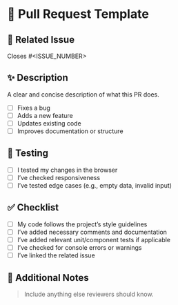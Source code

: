 # 🚀 Pull Request Template

## 📌 Related Issue
Closes #<ISSUE_NUMBER>

## ✨ Description
A clear and concise description of what this PR does.

- [ ] Fixes a bug
- [ ] Adds a new feature
- [ ] Updates existing code
- [ ] Improves documentation or structure

## 🧪 Testing
- [ ] I tested my changes in the browser
- [ ] I’ve checked responsiveness
- [ ] I’ve tested edge cases (e.g., empty data, invalid input)

## ✅ Checklist
- [ ] My code follows the project’s style guidelines
- [ ] I’ve added necessary comments and documentation
- [ ] I’ve added relevant unit/component tests if applicable
- [ ] I’ve checked for console errors or warnings
- [ ] I’ve linked the related issue

## 📝 Additional Notes
> Include anything else reviewers should know.
